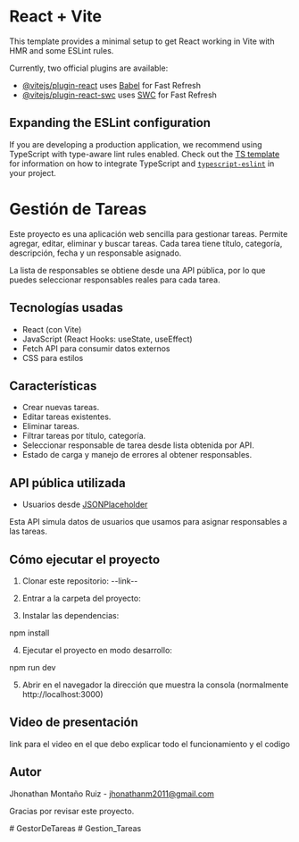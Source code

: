 # React + Vite

This template provides a minimal setup to get React working in Vite with HMR and some ESLint rules.

Currently, two official plugins are available:

- [@vitejs/plugin-react](https://github.com/vitejs/vite-plugin-react/blob/main/packages/plugin-react) uses [Babel](https://babeljs.io/) for Fast Refresh
- [@vitejs/plugin-react-swc](https://github.com/vitejs/vite-plugin-react/blob/main/packages/plugin-react-swc) uses [SWC](https://swc.rs/) for Fast Refresh

## Expanding the ESLint configuration

If you are developing a production application, we recommend using TypeScript with type-aware lint rules enabled. Check out the [TS template](https://github.com/vitejs/vite/tree/main/packages/create-vite/template-react-ts) for information on how to integrate TypeScript and [`typescript-eslint`](https://typescript-eslint.io) in your project.

# Gestión de Tareas

Este proyecto es una aplicación web sencilla para gestionar tareas. Permite agregar, editar, eliminar y buscar tareas. Cada tarea tiene título, categoría, descripción, fecha y un responsable asignado.

La lista de responsables se obtiene desde una API pública, por lo que puedes seleccionar responsables reales para cada tarea.


## Tecnologías usadas

- React (con Vite)
- JavaScript (React Hooks: useState, useEffect)
- Fetch API para consumir datos externos
- CSS para estilos


## Características

- Crear nuevas tareas.
- Editar tareas existentes.
- Eliminar tareas.
- Filtrar tareas por título, categoría.
- Seleccionar responsable de tarea desde lista obtenida por API.
- Estado de carga y manejo de errores al obtener responsables.


## API pública utilizada

- Usuarios desde [JSONPlaceholder](https://jsonplaceholder.typicode.com/users)

Esta API simula datos de usuarios que usamos para asignar responsables a las tareas.


## Cómo ejecutar el proyecto

1. Clonar este repositorio:
--link--

2. Entrar a la carpeta del proyecto:

3. Instalar las dependencias:

npm install

4. Ejecutar el proyecto en modo desarrollo:

npm run dev

5. Abrir en el navegador la dirección que muestra la consola (normalmente http://localhost:3000)


## Video de presentación

link para el video en el que debo explicar todo el funcionamiento y el codigo


## Autor

Jhonathan Montaño Ruiz - jhonathanm2011@gmail.com


Gracias por revisar este proyecto.

#   G e s t o r D e T a r e a s  
 #   G e s t i o n _ T a r e a s  
 